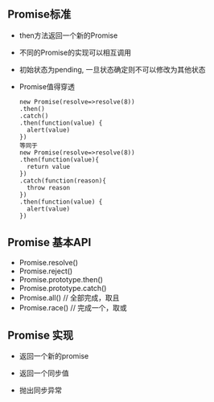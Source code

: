 ## Promise标准

* then方法返回一个新的Promise

* 不同的Promise的实现可以相互调用

* 初始状态为pending, 一旦状态确定则不可以修改为其他状态

* Promise值得穿透

  ```
  new Promise(resolve=>resolve(8))
  .then()
  .catch()
  .then(function(value) {
    alert(value)
  })
  等同于
  new Promise(resolve=>resolve(8))
  .then(function(value){
    return value
  })
  .catch(function(reason){
    throw reason
  })
  .then(function(value) {
    alert(value)
  })
  ```

## Promise 基本API

  * Promise.resolve()
  * Promise.reject()
  * Promise.prototype.then()
  * Promise.prototype.catch()
  * Promise.all()   // 全部完成，取且
  * Promise.race()  // 完成一个，取或


## Promise 实现

  * 返回一个新的promise

  * 返回一个同步值

  * 抛出同步异常
